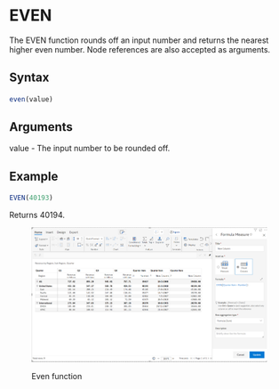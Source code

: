 # EVEN

The EVEN function rounds off an input number and returns the nearest higher even number. Node references are also accepted as arguments.

## Syntax

```javascript
even(value)
```

## Arguments

value - The input number to be rounded off.

## Example

```javascript
EVEN(40193)
```

Returns 40194.

<figure><img src="../../.gitbook/assets/image (2) (1) (1) (1) (1) (1) (1) (1) (1) (1) (1) (1) (1) (1) (1) (1) (1) (1) (1) (1) (1) (1) (1).png" alt=""><figcaption><p>Even function</p></figcaption></figure>
